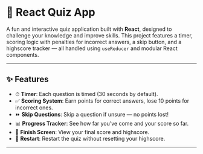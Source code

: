 # 🧠 React Quiz App

A fun and interactive quiz application built with **React**, designed to challenge your knowledge and improve skills. This project features a timer, scoring logic with penalties for incorrect answers, a skip button, and a highscore tracker — all handled using `useReducer` and modular React components.

---

## ✨ Features

- ⏱ **Timer**: Each question is timed (30 seconds by default).
- ✅ **Scoring System**: Earn points for correct answers, lose 10 points for incorrect ones.
- ⏩ **Skip Questions**: Skip a question if unsure — no points lost!
- 📊 **Progress Tracker**: See how far you’ve come and your score so far.
- 🏁 **Finish Screen**: View your final score and highscore.
- 🔄 **Restart**: Restart the quiz without resetting your highscore.

---

